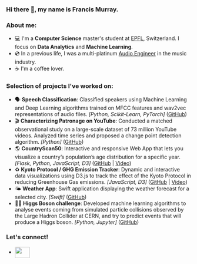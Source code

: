 ### Hi there 👋, my name is Francis Murray.

### About me:

- 💻  I'm a **Computer Science** master's student at [EPFL](https://www.epfl.ch/en/), Switzerland. I focus on **Data Analytics** and **Machine Learning**.
- 💿  In a previous life, I was a multi-platinum [Audio Engineer](https://francismurraymusic.com/) in the music industry.  
- ☕  I'm a coffee lover.

<!-- ### Skills
-  **Programming Languages:** <a href="#" target="_blank">  <img style="vertical-align:middle" src="https://raw.githubusercontent.com/devicons/devicon/1119b9f84c0290e0f0b38982099a2bd027a48bf1/icons/python/python-original.svg" alt="python" width="20" height="20"/> </a>           <a href="#" target="_blank"> <img style="vertical-align:middle" src="https://raw.githubusercontent.com/devicons/devicon/1119b9f84c0290e0f0b38982099a2bd027a48bf1/icons/java/java-original.svg" alt="java" width="20" height="20"/> </a>          <a href="#" target="_blank"> <img style="vertical-align:middle" src="https://raw.githubusercontent.com/devicons/devicon/1119b9f84c0290e0f0b38982099a2bd027a48bf1/icons/scala/scala-original.svg" alt="scala" width="20" height="20"/> </a>          <a href="#" target="_blank"> <img style="vertical-align:middle" src="https://raw.githubusercontent.com/devicons/devicon/1119b9f84c0290e0f0b38982099a2bd027a48bf1/icons/go/go-original.svg" alt="go" width="20" height="20"/> </a>          <a href="#" target="_blank"> <img style="vertical-align:middle" src="https://raw.githubusercontent.com/devicons/devicon/1119b9f84c0290e0f0b38982099a2bd027a48bf1/icons/c/c-original.svg" alt="c" width="20" height="20"/> </a>          <a href="#" target="_blank"> <img style="vertical-align:middle" src="https://raw.githubusercontent.com/devicons/devicon/1119b9f84c0290e0f0b38982099a2bd027a48bf1/icons/swift/swift-original.svg" alt="swift" width="20" height="20"/> </a>          
-  **Data Analytics & Machine Learning:**<a href="#" target="_blank"> <img style="vertical-align:middle" src="https://raw.githubusercontent.com/devicons/devicon/1119b9f84c0290e0f0b38982099a2bd027a48bf1/icons/jupyter/jupyter-original.svg" alt="jupyter" width="20" height="20"/> </a>         <a href="#" target="_blank"> <img style="vertical-align:middle" src="https://raw.githubusercontent.com/devicons/devicon/1119b9f84c0290e0f0b38982099a2bd027a48bf1/icons/numpy/numpy-original.svg" alt="numpy" width="20" height="20"/> </a>         <a href="#" target="_blank"> <img style="vertical-align:middle" src="https://raw.githubusercontent.com/devicons/devicon/1119b9f84c0290e0f0b38982099a2bd027a48bf1/icons/pandas/pandas-original.svg" alt="matplotlib" width="20" height="20"/> </a>         <a href="#" target="_blank"> <img style="vertical-align:middle" src="https://upload.wikimedia.org/wikipedia/commons/thumb/8/84/Matplotlib_icon.svg/180px-Matplotlib_icon.svg.png?20150311090915" alt="seaborn" width="20" height="20"/> </a>          <a href="#" target="_blank"> <img style="vertical-align:middle" src="https://seaborn.pydata.org/_images/logo-mark-lightbg.svg" alt="" width="20" height="20"/> </a>          <a href="#" target="_blank"> <img style="vertical-align:middle" src="https://www.vectorlogo.zone/logos/plot_ly/plot_ly-icon.svg" alt="plotly" width="20" height="20"/> </a>          <a href="#" target="_blank"> <img style="vertical-align:middle" src="https://raw.githubusercontent.com/devicons/devicon/1119b9f84c0290e0f0b38982099a2bd027a48bf1/icons/d3js/d3js-original.svg" alt="d3" width="20" height="20"/> </a>          <a href="#" target="_blank"> <img style="vertical-align:middle" src="https://upload.wikimedia.org/wikipedia/commons/thumb/0/05/Scikit_learn_logo_small.svg/260px-Scikit_learn_logo_small.svg.png?20180808062052" alt="scikit-learn" width="" height="20"/> <a>          <a href="#" target="_blank"> <img style="vertical-align:middle" src="https://raw.githubusercontent.com/devicons/devicon/1119b9f84c0290e0f0b38982099a2bd027a48bf1/icons/pytorch/pytorch-original.svg" alt="PyTorch" width="" height="20"/> </a>          
- **Databases & Big Data:** <a href="#" target="_blank"> <img style="vertical-align:middle" src="https://raw.githubusercontent.com/devicons/devicon/1119b9f84c0290e0f0b38982099a2bd027a48bf1/icons/mysql/mysql-original.svg" alt="MySQL" width="20" height="20"/> </a>          <a href="#" target="_blank"> <img style="vertical-align:middle" src="https://raw.githubusercontent.com/devicons/devicon/1119b9f84c0290e0f0b38982099a2bd027a48bf1/icons/sqlite/sqlite-original.svg" alt="SQLite" width="20" height="20"/> </a>          <a href="#" target="_blank"> <img style="vertical-align:middle" src="https://raw.githubusercontent.com/devicons/devicon/1119b9f84c0290e0f0b38982099a2bd027a48bf1/icons/postgresql/postgresql-original.svg" alt="PostgreSQL" width="20" height="20"/> </a>          <a href="#" target="_blank"> <img style="vertical-align:middle" src="https://raw.githubusercontent.com/devicons/devicon/1119b9f84c0290e0f0b38982099a2bd027a48bf1/icons/oracle/oracle-original.svg" alt="Oracle" width="20" height="20"/> </a>          <a href="#" target="_blank"> <img style="vertical-align:middle" src="https://raw.githubusercontent.com/devicons/devicon/1119b9f84c0290e0f0b38982099a2bd027a48bf1/icons/mongodb/mongodb-original.svg" alt="MongoDB" width="20" height="20"/> </a>          <a href="#" target="_blank"> <img style="vertical-align:middle" src="https://spark.apache.org/images/spark-logo.png" alt="Spark" width="" height="20"/> </a>          
- **Web:** <a href="#" target="_blank"> <img style="vertical-align:middle" src="https://raw.githubusercontent.com/devicons/devicon/1119b9f84c0290e0f0b38982099a2bd027a48bf1/icons/html5/html5-original.svg" alt="HTML" width="20" height="20"/> </a>          <a href="#" target="_blank"> <img style="vertical-align:middle" src="https://raw.githubusercontent.com/devicons/devicon/1119b9f84c0290e0f0b38982099a2bd027a48bf1/icons/css3/css3-original.svg" alt="CSS" width="20" height="20"/> </a>          <a href="#" target="_blank"> <img style="vertical-align:middle" src="https://raw.githubusercontent.com/devicons/devicon/1119b9f84c0290e0f0b38982099a2bd027a48bf1/icons/javascript/javascript-original.svg" alt="JavaScript" width="20" height="20"/> </a>          <a href="#" target="_blank"> <img style="vertical-align:middle" src="https://raw.githubusercontent.com/devicons/devicon/1119b9f84c0290e0f0b38982099a2bd027a48bf1/icons/typescript/typescript-original.svg" alt="TypeScript" width="20" height="20"/> </a>          <a href="#" target="_blank"> <img style="vertical-align:middle" src="https://raw.githubusercontent.com/devicons/devicon/1119b9f84c0290e0f0b38982099a2bd027a48bf1/icons/angularjs/angularjs-original.svg" alt="Angular" width="20" height="20"/> </a>          <a href="#" target="_blank"> <img style="vertical-align:middle" src="https://raw.githubusercontent.com/devicons/devicon/1119b9f84c0290e0f0b38982099a2bd027a48bf1/icons/flask/flask-original.svg" alt="Flask" width="20" height="20"/> </a>          <a href="#" target="_blank"> <img style="vertical-align:middle" src="https://quintagroup.com/cms/python/images/jinja2.png/jinja2.png" alt="Jinja2" width="" height="20"/> </a>          <a href="#" target="_blank"> <img style="vertical-align:middle" src="https://raw.githubusercontent.com/devicons/devicon/1119b9f84c0290e0f0b38982099a2bd027a48bf1/icons/jquery/jquery-original.svg" alt="jQuery" width="20" height="20"/> </a>          <a href="#" target="_blank"> <img style="vertical-align:middle" src="https://raw.githubusercontent.com/devicons/devicon/1119b9f84c0290e0f0b38982099a2bd027a48bf1/icons/bootstrap/bootstrap-original.svg" alt="Bootstrap" width="20" height="20"/> </a>        -->


### Selection of projects I've worked on:
- :speaking_head: **Speech Classification**: Classified speakers using Machine Learning and Deep Learning algorithms trained on MFCC features and wav2vec representations of audio files. _[Python, Scikit-Learn, PyTorch]_ ([GitHub](https://github.com/francis-murray/speaker-classification/blob/main/speaker_classification.ipynb))
- :clapper: **Characterizing Patronage on YouTube**: Conducted a matched observational study on a large-scale dataset of 73 million YouTube videos. Analyzed time series and proposed a change point detection algorithm. _[Python]_ ([GitHub](https://github.com/epfl-dlab/patronage_youtube))
- 🌎 **CountryScan50**: Interactive and responsive Web App that lets you visualize a country’s population’s age distribution for a specific year. _[Flask, Python, JavaScript, D3]_ ([GitHub](https://github.com/francis-murray/CountryScan50) | [Video](https://youtu.be/E5Iul-rX1ps)) 
- ♻️ **Kyoto Protocol / GHG Emission Tracker**: Dynamic and interactive data visualizations using D3.js to track the effect of the Kyoto Protocol in reducing Greenhouse Gas emissions. _[JavaScript, D3]_ ([GitHub](https://github.com/com-480-data-visualization/data-visualization-project-2021-dfl) | [Video](https://youtu.be/vla4OJxy5Pk))
- 🌤️ **Weather App**: Swift application displaying the weather forecast for a selected city. _[Swift]_ ([GitHub](https://github.com/francis-murray/WeatherApp))
- 👨‍🔬 **Higgs Boson challenge**: Developed machine learning algorithms to analyse events coming from simulated particle collisions observed by the Large Hadron Collider at CERN, and try to predict events that will produce a Higgs boson. _[Python, Jupyter]_ ([GitHub](https://github.com/CS-433/ml-project-1-hofml))
  
### Let's connect!
- <a href="https://www.linkedin.com/in/franciswmurray/" target="blank"><img align="center" src="https://cdn.jsdelivr.net/npm/simple-icons@3.0.1/icons/linkedin.svg" alt="" height="30" width="40" /></a>



<!--
**francis-murray/francis-murray** is a ✨ _special_ ✨ repository because its `README.md` (this file) appears on your GitHub profile.

Here are some ideas to get you started:

- 🔭 I’m currently working on ...
- 🌱 I’m currently learning ...
- 👯 I’m looking to collaborate on ...
- 🤔 I’m looking for help with ...
- 💬 Ask me about ...
- 📫 How to reach me: ...
- 😄 Pronouns: ...
- ⚡ Fun fact: ...
-->
